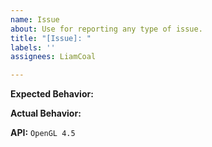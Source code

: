 ```yaml
---
name: Issue
about: Use for reporting any type of issue.
title: "[Issue]: "
labels: ''
assignees: LiamCoal

---
```


<!--
Describe the expected behavior here.
-->
**Expected Behavior:**
<!-- Add expected behavior here! -->

<!--
Describe the actual behavior here.
-->
**Actual Behavior:**
<!-- Add actual behavior here! -->

<!--
Castaway is built to support using multiple different graphics libraries. Each implementation will use different code to do various things. Specify the implementation you're using here.

This would be what you call `.Setup()` on, and subsequent `.Get()` calls. ex. `OpenGL.Setup()` & `OpenGL.Get()`, would be using the `OpenGL` API.

This is currently auto-filled to `OpenGL 4.5`, because that's the only one available.
-->
**API:** `OpenGL 4.5`

<!--
If you're the developer, attaching a code snippet would also be helpful. It should just include the offending portion of the code, don't attach your entire project unless this part is the entire project.
-->
